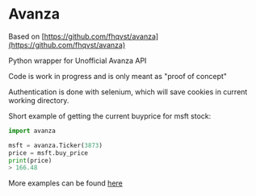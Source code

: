 # Avanza

Based on [https://github.com/fhqvst/avanza](https://github.com/fhqvst/avanza)

Python wrapper for Unofficial Avanza API

Code is work in progress and is only meant as "proof of concept"

Authentication is done with selenium,
which will save cookies in current working directory.

Short example of getting the current buyprice for msft stock:

```python
import avanza

msft = avanza.Ticker(3873)
price = msft.buy_price
print(price)
> 166.48
```

More examples can be found [here](https://github.com/North14/avanza-client)
